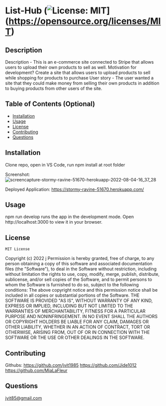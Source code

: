   # List-Hub (![License: MIT](https://img.shields.io/badge/License-MIT-yellow.svg)](https://opensource.org/licenses/MIT)

  ## Description
  Description - This is an e-commerce site connected to Stripe that allows users to upload their own products to sell as well.
  Motivation for development? Create a site that allows users to upload products to sell while shopping for products to purchase
  User story - The user wanted a site that they could make money from selling their own products in addition to buying products from other users of the site.


  ## Table of Contents (Optional)
  - [Installation](#installation)
  - [Usage](#usage)
  - [License](#license)
  - [Contributing](#contributing)
  - [Questions](#questions)
  
  ## Installation
  Clone repo, open in VS Code, run npm install at root folder
  
  Screenshot: ![screencapture-stormy-ravine-51670-herokuapp-2022-08-04-16_37_28](https://user-images.githubusercontent.com/54601156/182957941-47c23a58-c2db-4548-b153-0deb6c310c91.jpg)

  Deployed Application: https://stormy-ravine-51670.herokuapp.com/
  
  ## Usage
  npm run develop runs the app in the development mode.
  Open http://localhost:3000 to view it in your browser.


  ## License
  
    MIT License
  Copyright (c) 2022 j
  Permission is hereby granted, free of charge, to any person obtaining a copy
  of this software and associated documentation files (the "Software"), to deal
  in the Software without restriction, including without limitation the rights
  to use, copy, modify, merge, publish, distribute, sublicense, and/or sell
  copies of the Software, and to permit persons to whom the Software is
  furnished to do so, subject to the following conditions:
  The above copyright notice and this permission notice shall be included in all
  copies or substantial portions of the Software.
  THE SOFTWARE IS PROVIDED "AS IS", WITHOUT WARRANTY OF ANY KIND, EXPRESS OR
  IMPLIED, INCLUDING BUT NOT LIMITED TO THE WARRANTIES OF MERCHANTABILITY,
  FITNESS FOR A PARTICULAR PURPOSE AND NONINFRINGEMENT. IN NO EVENT SHALL THE
  AUTHORS OR COPYRIGHT HOLDERS BE LIABLE FOR ANY CLAIM, DAMAGES OR OTHER
  LIABILITY, WHETHER IN AN ACTION OF CONTRACT, TORT OR OTHERWISE, ARISING FROM,
  OUT OF OR IN CONNECTION WITH THE SOFTWARE OR THE USE OR OTHER DEALINGS IN THE
  SOFTWARE.
    
  ## Contributing
  Githubs: 
  https://github.com/jvit1985
  https://github.com/Jide1012
  https://github.com/MiaLaFleur
  
  ## Questions
  jvit85@gmail.com
 
